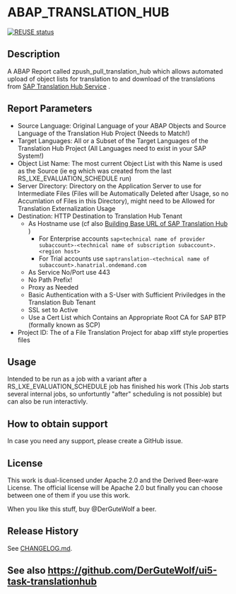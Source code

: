 # ABAP_TRANSLATION_HUB
[![REUSE status](https://api.reuse.software/badge/github.com/DerGuteWolf/ABAP_TRANSLATION_HUB)](https://api.reuse.software/info/github.com/DerGuteWolf/ABAP_TRANSLATION_HUB)

## Description
A ABAP Report called zpush_pull_translation_hub which allows automated upload of object lists for translation to and download of the translations from [SAP Translation Hub Service](https://help.sap.com/viewer/p/SAP_TRANSLATION_HUB) .

## Report Parameters
- Source Language: Original Language of your ABAP Objects and Source Language of the Translation Hub Project (Needs to Match!)
- Target Languages: All or a Subset of the Target Languages of the Translation Hub Project (All Languages need to exist in your SAP System!)
- Object List Name: The most current Object List with this Name is used as the Source (ie eg which was created from the last RS_LXE_EVALUATION_SCHEDULE run)
- Server Directory: Directory on the Application Server to use for Intermediate Files (Files will be Automatically Deleted after Usage, so no Accumlation of Files in this Directory), might need to be Allowed for Translation Externalization Usage
- Destination: HTTP Destination to Translation Hub Tenant
  - As Hostname use (cf also [Building Base URL of SAP Translation Hub](https://help.sap.com/viewer/ed6ce7a29bdd42169f5f0d7868bce6eb/Cloud/en-US/3a011fba82644259a2cc3c919863f4b4.html) )
    - For Enterprise accounts `sap<technical name of provider subaccount>-<technical name of subscription subaccount>.<region host>`
    - For Trial accounts use `saptranslation-<technical name of subaccount>.hanatrial.ondemand.com`
  - As Service No/Port use 443
  - No Path Prefix!
  - Proxy as Needed
  - Basic Authentication with a S-User with Sufficient Priviledges in the Translation Bub Tenant
  - SSL set to Active
  - Use a Cert List which Contains an Appropriate Root CA for SAP BTP (formally known as SCP)
- Project ID: The <translation project ID> of a File Translation Project for abap xliff style properties files

## Usage
Intended to be run as a job with a variant after a RS_LXE_EVALUATION_SCHEDULE job has finished his work (This Job starts several internal jobs, so unfortuntly "after" scheduling is not possible) but can also be run interactivly.

## How to obtain support
In case you need any support, please create a GitHub issue.

## License
This work is dual-licensed under Apache 2.0 and the Derived Beer-ware License. The official license will be Apache 2.0 but finally you can choose between one of them if you use this work.

When you like this stuff, buy @DerGuteWolf a beer.

## Release History
See [CHANGELOG.md](CHANGELOG.md).

## See also https://github.com/DerGuteWolf/ui5-task-translationhub
